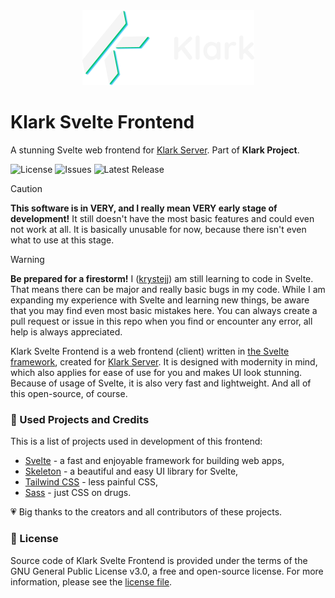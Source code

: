 <div style="text-align: center;"><img src="./assets/Klark Banner.png" alt="Klark Banner" /></div>

# Klark Svelte Frontend
A stunning Svelte web frontend for [Klark Server](https://github.com/krystejj/klark-server). Part of **Klark Project**.

![License](https://img.shields.io/github/license/krystejj/klark-svelte-frontend?label=License)
![Issues](https://img.shields.io/github/issues/krystejj/klark-svelte-frontend?label=Issues)
![Latest Release](https://img.shields.io/github/v/release/krystejj/klark-svelte-frontend?label=Latest%20Release)

> [!CAUTION]
> **This software is in VERY, and I really mean VERY early stage of development!** It still doesn't have the most basic features and could even not work at all. It is basically unusable for now, because there isn't even what to use at this stage.

> [!WARNING]
> **Be prepared for a firestorm!** I ([krystejj](https://github.com/krystejj)) am still learning to code in Svelte. That means there can be major and really basic bugs in my code. While I am expanding my experience with Svelte and learning new things, be aware that you may find even most basic mistakes here. You can always create a pull request or issue in this repo when you find or encounter any error, all help is always appreciated.

Klark Svelte Frontend is a web frontend (client) written in [the Svelte framework](https://svelte.dev/), created for [Klark Server](https://github.com/krystejj/klark-server). It is designed with modernity in mind, which also applies for ease of use for you and makes UI look stunning. Because of usage of Svelte, it is also very fast and lightweight. And all of this open-source, of course.

### 🙏 Used Projects and Credits
This is a list of projects used in development of this frontend:
- [Svelte](https://svelte.dev/) - a fast and enjoyable framework for building web apps,
- [Skeleton](https://www.skeleton.dev/) - a beautiful and easy UI library for Svelte,
- [Tailwind CSS](https://tailwindcss.com/) - less painful CSS,
- [Sass](https://sass-lang.com/) - just CSS on drugs.

💗 Big thanks to the creators and all contributors of these projects.

### 📜 License
Source code of Klark Svelte Frontend is provided under the terms of the GNU General Public License v3.0, a free and open-source license. For more information, please see the [license file](LICENSE.md).
